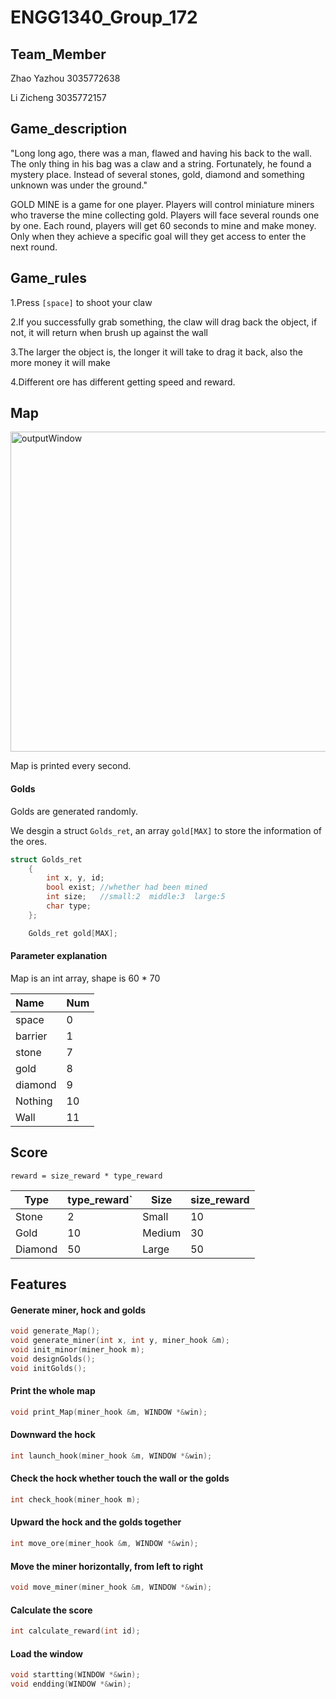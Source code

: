 # ENGG1340_Group_172

## Team_Member

Zhao Yazhou 3035772638 

Li Zicheng 3035772157

## Game_description

"Long long ago, there was a man, flawed and having his back to the wall. The only thing in his bag was a claw and a string. Fortunately, he found a mystery place. Instead of several stones, gold, diamond and something unknown was under the ground."



GOLD MINE is a game for one player. Players will control miniature miners who traverse the mine collecting gold. Players will face several rounds one by one. Each round, players will get 60 seconds to mine and make money. Only when they achieve a specific goal will they get access to enter the next round.

## Game_rules

1.Press `[space]` to shoot your claw

2.If you successfully grab something, the claw will drag back the object, if not, it will return when brush up against the wall

3.The larger the object is, the longer it will take to drag it back, also the more money it will make

4.Different ore has different getting speed and reward.

## Map
<img width="512" alt="outputWindow" src="https://user-images.githubusercontent.com/76484768/116105861-4d9fba80-a6e4-11eb-82bb-6aebd2b40e22.png">

Map is printed every second.

#### Golds

Golds are generated randomly.

We desgin a struct `Golds_ret`, an array `gold[MAX]` to store the information of the ores.

```c++
struct Golds_ret
    {
        int x, y, id;
        bool exist; //whether had been mined
        int size;   //small:2  middle:3  large:5
        char type;
    };

    Golds_ret gold[MAX];

```

#### Parameter explanation

Map is an int array, shape is 60 * 70

| Name    | Num  |
| :------ | ---- |
| space   | 0    |
| barrier | 1    |
| stone   | 7    |
| gold    | 8    |
| diamond | 9    |
| Nothing | 10   |
| Wall    | 11   |

## Score

`reward = size_reward * type_reward`

| Type    | type_reward` | Size   | size_reward |
| ------- | ------------ | ------ | ----------- |
| Stone   | 2            | Small  | 10          |
| Gold    | 10           | Medium | 30          |
| Diamond | 50           | Large  | 50          |

## Features

#### Generate miner, hock and golds

```cpp
void generate_Map();
void generate_miner(int x, int y, miner_hook &m);
void init_minor(miner_hook m);
void designGolds();
void initGolds();
```

#### Print the whole map

```cpp
void print_Map(miner_hook &m, WINDOW *&win);
```

#### Downward the hock

```cpp
int launch_hook(miner_hook &m, WINDOW *&win);
```

#### Check the hock whether touch the wall or the golds

```cpp
int check_hook(miner_hook m);
```

#### Upward the hock and the golds together

```cpp
int move_ore(miner_hook &m, WINDOW *&win);
```

#### Move the miner horizontally, from left to right

```cpp
void move_miner(miner_hook &m, WINDOW *&win);
```

#### Calculate the score

```cpp
int calculate_reward(int id);
```

#### Load the window

```cpp
void startting(WINDOW *&win);
void endding(WINDOW *&win);
```

